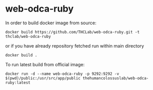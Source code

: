 # web-odca-ruby

In order to build docker image from source:
```
docker build https://github.com/THCLab/web-odca-ruby.git -t thclab/web-odca-ruby
```
or if you have already repository fetched run within main directory

```
docker build .
```

To run latest build from official image:
```
docker run -d --name web-odca-ruby -p 9292:9292 -v $(pwd)/public:/usr/src/app/public thehumancolossuslab/web-odca-ruby:latest
```
